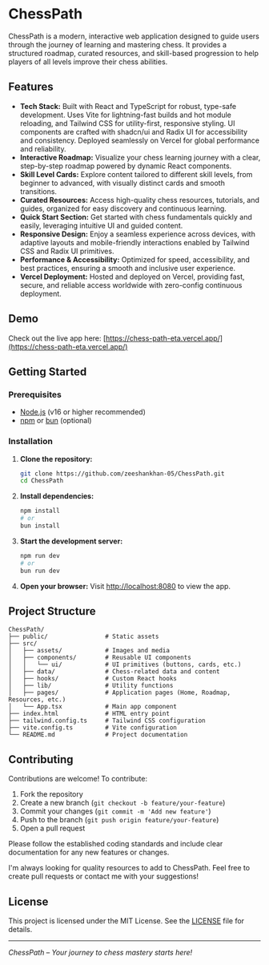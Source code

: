 # ChessPath

ChessPath is a modern, interactive web application designed to guide users through the journey of learning and mastering chess. It provides a structured roadmap, curated resources, and skill-based progression to help players of all levels improve their chess abilities.

## Features

- **Tech Stack:** Built with React and TypeScript for robust, type-safe development. Uses Vite for lightning-fast builds and hot module reloading, and Tailwind CSS for utility-first, responsive styling. UI components are crafted with shadcn/ui and Radix UI for accessibility and consistency. Deployed seamlessly on Vercel for global performance and reliability.
- **Interactive Roadmap:** Visualize your chess learning journey with a clear, step-by-step roadmap powered by dynamic React components.
- **Skill Level Cards:** Explore content tailored to different skill levels, from beginner to advanced, with visually distinct cards and smooth transitions.
- **Curated Resources:** Access high-quality chess resources, tutorials, and guides, organized for easy discovery and continuous learning.
- **Quick Start Section:** Get started with chess fundamentals quickly and easily, leveraging intuitive UI and guided content.
- **Responsive Design:** Enjoy a seamless experience across devices, with adaptive layouts and mobile-friendly interactions enabled by Tailwind CSS and Radix UI primitives.
- **Performance & Accessibility:** Optimized for speed, accessibility, and best practices, ensuring a smooth and inclusive user experience.
- **Vercel Deployment:** Hosted and deployed on Vercel, providing fast, secure, and reliable access worldwide with zero-config continuous deployment.

## Demo

Check out the live app here: [https://chess-path-eta.vercel.app/](https://chess-path-eta.vercel.app/)

## Getting Started

### Prerequisites

- [Node.js](https://nodejs.org/) (v16 or higher recommended)
- [npm](https://www.npmjs.com/) or [bun](https://bun.sh/) (optional)

### Installation

1. **Clone the repository:**
   ```bash
   git clone https://github.com/zeeshankhan-05/ChessPath.git
   cd ChessPath
   ```
2. **Install dependencies:**
   ```bash
   npm install
   # or
   bun install
   ```
3. **Start the development server:**
   ```bash
   npm run dev
   # or
   bun run dev
   ```
4. **Open your browser:**
   Visit [http://localhost:8080](http://localhost:8080) to view the app.

## Project Structure

```
ChessPath/
├── public/                # Static assets
├── src/
│   ├── assets/            # Images and media
│   ├── components/        # Reusable UI components
│   │   └── ui/            # UI primitives (buttons, cards, etc.)
│   ├── data/              # Chess-related data and content
│   ├── hooks/             # Custom React hooks
│   ├── lib/               # Utility functions
│   ├── pages/             # Application pages (Home, Roadmap, Resources, etc.)
│   └── App.tsx            # Main app component
├── index.html             # HTML entry point
├── tailwind.config.ts     # Tailwind CSS configuration
├── vite.config.ts         # Vite configuration
└── README.md              # Project documentation
```

## Contributing

Contributions are welcome! To contribute:

1. Fork the repository
2. Create a new branch (`git checkout -b feature/your-feature`)
3. Commit your changes (`git commit -m 'Add new feature'`)
4. Push to the branch (`git push origin feature/your-feature`)
5. Open a pull request

Please follow the established coding standards and include clear documentation for any new features or changes.

I'm always looking for quality resources to add to ChessPath. Feel free to create pull requests or contact me with your suggestions!

## License

This project is licensed under the MIT License. See the [LICENSE](LICENSE) file for details.

---

_ChessPath – Your journey to chess mastery starts here!_
